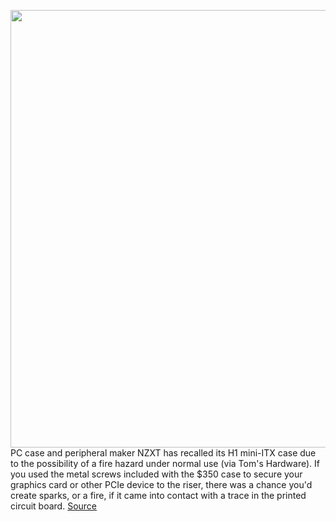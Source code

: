 <img src='https://cdn.vox-cdn.com/thumbor/r3h6PQ4p5iBOyTMw0iPjCHhdn2k=/0x0:2040x1360/1200x800/filters:focal(857x517:1183x843)/cdn.vox-cdn.com/uploads/chorus_image/image/68833000/nzxth1.0.jpg' width='700px' /><br/>
PC case and peripheral maker NZXT has recalled its H1 mini-ITX case due to the possibility of a fire hazard under normal use (via Tom's Hardware). If you used the metal screws included with the $350 case to secure your graphics card or other PCIe device to the riser, there was a chance you'd create sparks, or a fire, if it came into contact with a trace in the printed circuit board.
<a href='https://www.theverge.com/2021/2/17/22287950/nzxt-h1-pc-mini-itx-case-recall-cpsc-gamers-nexus-nylon-metal-fire-hazard'> Source <a/>